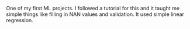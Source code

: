 One of my first ML projects. I followed a tutorial for this and it taught me simple things like filling in NAN values and validation. It used simple linear regression.